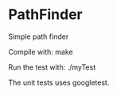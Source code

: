 PathFinder
=============
Simple path finder 

Compile with:
  make
  
Run the test with:
  ./myTest
  
The unit tests uses googletest.
